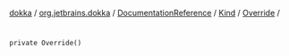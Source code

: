 [dokka](../../../../index.md) / [org.jetbrains.dokka](../../../index.md) / [DocumentationReference](../../index.md) / [Kind](../index.md) / [Override](index.md) / [<init>](_init_.md)

# <init>

```
private Override()
```
